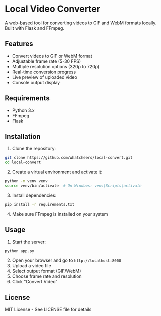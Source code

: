 # Local Video Converter

A web-based tool for converting videos to GIF and WebM formats locally. Built with Flask and FFmpeg.

## Features

- Convert videos to GIF or WebM format
- Adjustable frame rate (5-30 FPS)
- Multiple resolution options (320p to 720p)
- Real-time conversion progress
- Live preview of uploaded video
- Console output display

## Requirements

- Python 3.x
- FFmpeg
- Flask

## Installation

1. Clone the repository:
```bash
git clone https://github.com/whatcheers/local-convert.git
cd local-convert
```

2. Create a virtual environment and activate it:
```bash
python -m venv venv
source venv/bin/activate  # On Windows: venv\Scripts\activate
```

3. Install dependencies:
```bash
pip install -r requirements.txt
```

4. Make sure FFmpeg is installed on your system

## Usage

1. Start the server:
```bash
python app.py
```

2. Open your browser and go to `http://localhost:8000`
3. Upload a video file
4. Select output format (GIF/WebM)
5. Choose frame rate and resolution
6. Click "Convert Video"

## License

MIT License - See LICENSE file for details 